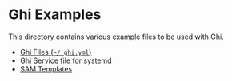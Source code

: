 # Ghi Examples

This directory contains various example files to be used with Ghi.

- [Ghi Files (`~/.ghi.yml`)](.ghi.yml.md)
- [Ghi Service file for systemd](ghi.service.md)
- [SAM Templates](SAM.md)

